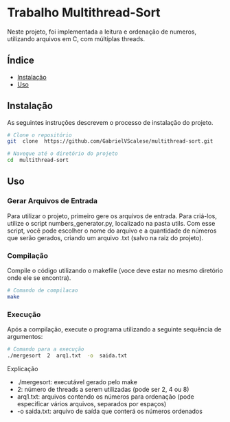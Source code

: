 
# Trabalho Multithread-Sort
Neste projeto, foi implementada a leitura e ordenação de numeros, utilizando arquivos em C, com múltiplas threads.

## Índice
- [Instalação](#instalação)
- [Uso](#uso)

## Instalação
As seguintes instruções descrevem o processo de instalação do projeto.

```bash
# Clone o repositório
git  clone  https://github.com/GabrielVScalese/multithread-sort.git

# Navegue até o diretório do projeto
cd  multithread-sort
```
  
## Uso

### Gerar  Arquivos  de  Entrada
Para utilizar o projeto, primeiro gere os arquivos de entrada. Para criá-los, utilize o script numbers_generator.py, localizado na pasta utils. Com esse script, você pode escolher o nome do arquivo e a quantidade de números que serão gerados, criando um arquivo .txt (salvo na raiz do projeto).

 
### Compilação
Compile o código utilizando o makefile (voce deve estar no mesmo diretório onde ele se encontra).

```bash
# Comando de compilacao
make
```

### Execução
Após a compilação, execute o programa utilizando a seguinte sequência de argumentos:

```bash
# Comando para a execução
./mergesort  2  arq1.txt  -o  saida.txt
```
Explicação
- ./mergesort: executável gerado pelo make
- 2: número de threads a serem utilizadas (pode ser 2, 4 ou 8)
- arq1.txt: arquivos contendo os números para ordenação (pode especificar vários arquivos, separados por espaços)
- -o  saida.txt: arquivo de saída que conterá os números ordenados
